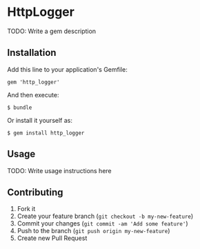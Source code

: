 # HttpLogger

TODO: Write a gem description

## Installation

Add this line to your application's Gemfile:

    gem 'http_logger'

And then execute:

    $ bundle

Or install it yourself as:

    $ gem install http_logger

## Usage

TODO: Write usage instructions here

## Contributing

1. Fork it
2. Create your feature branch (`git checkout -b my-new-feature`)
3. Commit your changes (`git commit -am 'Add some feature'`)
4. Push to the branch (`git push origin my-new-feature`)
5. Create new Pull Request

